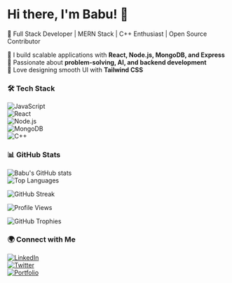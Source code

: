 # Hi there, I'm Babu! 👋  

🚀 Full Stack Developer | MERN Stack | C++ Enthusiast | Open Source Contributor  

🎯 I build scalable applications with **React, Node.js, MongoDB, and Express**  
📌 Passionate about **problem-solving, AI, and backend development**  
🎨 Love designing smooth UI with **Tailwind CSS**  

### 🛠️ Tech Stack  
![JavaScript](https://img.shields.io/badge/JavaScript-F7DF1E?style=for-the-badge&logo=javascript&logoColor=black)  
![React](https://img.shields.io/badge/React-61DAFB?style=for-the-badge&logo=react&logoColor=black)  
![Node.js](https://img.shields.io/badge/Node.js-339933?style=for-the-badge&logo=nodedotjs&logoColor=white)  
![MongoDB](https://img.shields.io/badge/MongoDB-47A248?style=for-the-badge&logo=mongodb&logoColor=white)  
![C++](https://img.shields.io/badge/C++-00599C?style=for-the-badge&logo=cplusplus&logoColor=white)  

### 📊 GitHub Stats  
![Babu's GitHub stats](https://github-readme-stats.vercel.app/api?username=babu-dev&show_icons=true&theme=radical)  
![Top Languages](https://github-readme-stats.vercel.app/api/top-langs/?username=babu-dev&layout=compact&theme=radical)  

![GitHub Streak](https://streak-stats.demolab.com/?user=babu-dev&theme=radical)

![Profile Views](https://komarev.com/ghpvc/?username=babu-dev&color=blueviolet&style=flat-square)

![GitHub Trophies](https://github-profile-trophy.vercel.app/?username=babu-dev&theme=radical)

### 🌍 Connect with Me  
[![LinkedIn](https://img.shields.io/badge/LinkedIn-0A66C2?style=for-the-badge&logo=linkedin&logoColor=white)](https://www.linkedin.com/in/babu-dev/)  
[![Twitter](https://img.shields.io/badge/Twitter-1DA1F2?style=for-the-badge&logo=twitter&logoColor=white)](https://twitter.com/babu-dev)  
[![Portfolio](https://img.shields.io/badge/Portfolio-6A2CFF?style=for-the-badge&logo=internetexplorer&logoColor=white)](https://babu.dev)  

<!--
**NikhilByteSmith/NikhilByteSmith** is a ✨ _special_ ✨ repository because its `README.md` (this file) appears on your GitHub profile.

Here are some ideas to get you started:

- 🔭 I’m currently working on ...
- 🌱 I’m currently learning ...
- 👯 I’m looking to collaborate on ...
- 🤔 I’m looking for help with ...
- 💬 Ask me about ...
- 📫 How to reach me: ...
- 😄 Pronouns: ...
- ⚡ Fun fact: ...
-->
